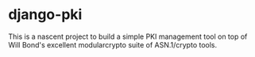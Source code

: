 # django-pki

This is a nascent project to build a simple PKI management tool on top of Will
Bond's excellent modularcrypto suite of ASN.1/crypto tools.
